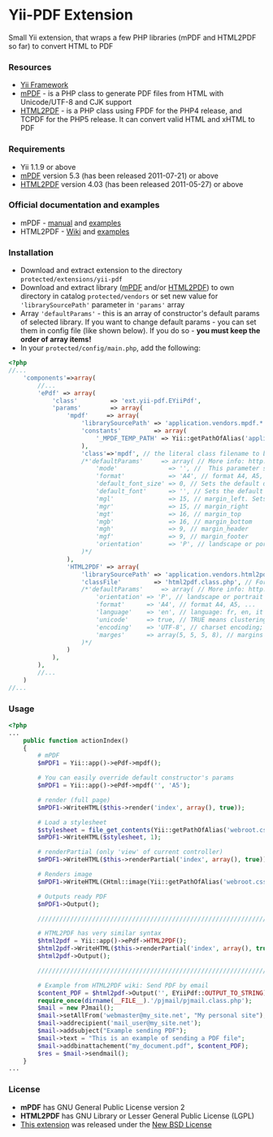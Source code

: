 Yii-PDF Extension
=================

Small Yii extension, that wraps a few PHP libraries (mPDF and HTML2PDF so far) to convert HTML to PDF

### Resources

* [Yii Framework](http://yiiframework.com/)
* [mPDF](http://www.mpdf1.com/) - is a PHP class to generate PDF files from HTML with Unicode/UTF-8 and CJK support
* [HTML2PDF](http://html2pdf.fr/en/default) - is a PHP class using FPDF for the PHP4 release, and TCPDF for the PHP5 release.
It can convert valid HTML and xHTML to PDF

### Requirements

* Yii 1.1.9 or above
* [mPDF](http://www.mpdf1.com/mpdf/download) version 5.3 (has been released 2011-07-21) or above
* [HTML2PDF](http://sourceforge.net/projects/phphtml2pdf/) version 4.03 (has been released 2011-05-27) or above

### Official documentation and examples

* mPDF - [manual](http://mpdf1.com/manual/) and [examples](http://www.mpdf1.com/mpdf/examples)
* HTML2PDF - [Wiki](http://wiki.spipu.net/doku.php?id=html2pdf:en:Accueil) and [examples](http://html2pdf.fr/en/example)

### Installation

* Download and extract extension to the directory `protected/extensions/yii-pdf`
* Download and extract library ([mPDF](http://www.mpdf1.com/mpdf/download) and/or [HTML2PDF](http://sourceforge.net/projects/phphtml2pdf/))
to own directory in catalog `protected/vendors` or set new value for `'librarySourcePath'` parameter in `'params'` array
* Array `'defaultParams'` - this is an array of constructor's default params of selected library.
If you want to change default params - you can set them in config file (like shown below).
If you do so - **you must keep the order of array items!**
* In your `protected/config/main.php`, add the following:

```php
<?php
//...
	'components'=>array(
		//...
		'ePdf' => array(
			'class'			=> 'ext.yii-pdf.EYiiPdf',
			'params'		=> array(
				'mpdf'	   => array(
					'librarySourcePath' => 'application.vendors.mpdf.*',
					'constants'			=> array(
						'_MPDF_TEMP_PATH' => Yii::getPathOfAlias('application.runtime'),
					),
					'class'=>'mpdf', // the literal class filename to be loaded from the vendors folder.
					/*'defaultParams'	  => array( // More info: http://mpdf1.com/manual/index.php?tid=184
						'mode'				=> '', //  This parameter specifies the mode of the new document.
						'format'			=> 'A4', // format A4, A5, ...
						'default_font_size' => 0, // Sets the default document font size in points (pt)
						'default_font'		=> '', // Sets the default font-family for the new document.
						'mgl'				=> 15, // margin_left. Sets the page margins for the new document.
						'mgr'				=> 15, // margin_right
						'mgt'				=> 16, // margin_top
						'mgb'				=> 16, // margin_bottom
						'mgh'				=> 9, // margin_header
						'mgf'				=> 9, // margin_footer
						'orientation'		=> 'P', // landscape or portrait orientation
					)*/
				),
				'HTML2PDF' => array(
					'librarySourcePath' => 'application.vendors.html2pdf.*',
					'classFile'			=> 'html2pdf.class.php', // For adding to Yii::$classMap
					/*'defaultParams'	  => array( // More info: http://wiki.spipu.net/doku.php?id=html2pdf:en:v4:accueil
						'orientation' => 'P', // landscape or portrait orientation
						'format'	  => 'A4', // format A4, A5, ...
						'language'	  => 'en', // language: fr, en, it ...
						'unicode'	  => true, // TRUE means clustering the input text IS unicode (default = true)
						'encoding'	  => 'UTF-8', // charset encoding; Default is UTF-8
						'marges'	  => array(5, 5, 5, 8), // margins by default, in order (left, top, right, bottom)
					)*/
				)
			),
		),
		//...
	)
//...
```

### Usage

```php
<?php
...
	public function actionIndex()
	{
		# mPDF
		$mPDF1 = Yii::app()->ePdf->mpdf();

		# You can easily override default constructor's params
		$mPDF1 = Yii::app()->ePdf->mpdf('', 'A5');

		# render (full page)
		$mPDF1->WriteHTML($this->render('index', array(), true));

		# Load a stylesheet
		$stylesheet = file_get_contents(Yii::getPathOfAlias('webroot.css') . '/main.css');
		$mPDF1->WriteHTML($stylesheet, 1);

		# renderPartial (only 'view' of current controller)
		$mPDF1->WriteHTML($this->renderPartial('index', array(), true));

		# Renders image
		$mPDF1->WriteHTML(CHtml::image(Yii::getPathOfAlias('webroot.css') . '/bg.gif' ));

		# Outputs ready PDF
		$mPDF1->Output();

		////////////////////////////////////////////////////////////////////////////////////

		# HTML2PDF has very similar syntax
		$html2pdf = Yii::app()->ePdf->HTML2PDF();
		$html2pdf->WriteHTML($this->renderPartial('index', array(), true));
		$html2pdf->Output();

		////////////////////////////////////////////////////////////////////////////////////

		# Example from HTML2PDF wiki: Send PDF by email
		$content_PDF = $html2pdf->Output('', EYiiPdf::OUTPUT_TO_STRING);
		require_once(dirname(__FILE__).'/pjmail/pjmail.class.php');
		$mail = new PJmail();
		$mail->setAllFrom('webmaster@my_site.net', "My personal site");
		$mail->addrecipient('mail_user@my_site.net');
		$mail->addsubject("Example sending PDF");
		$mail->text = "This is an example of sending a PDF file";
		$mail->addbinattachement("my_document.pdf", $content_PDF);
		$res = $mail->sendmail();
	}
...
```

### License

* **mPDF** has GNU General Public License version 2
* **HTML2PDF** has GNU Library or Lesser General Public License (LGPL)
* [This extension](https://github.com/Borales/yii-pdf) was released under the [New BSD License](http://www.opensource.org/licenses/bsd-license.php)
